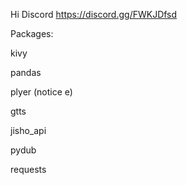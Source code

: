 Hi
Discord https://discord.gg/FWKJDfsd

Packages: 

kivy 

pandas 

plyer (notice e) 

gtts 

jisho_api 

pydub  

requests  


